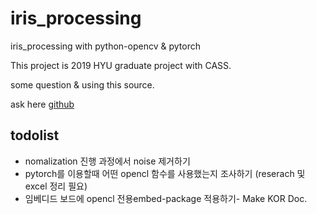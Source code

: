 # iris_processing
iris_processing with python-opencv & pytorch

This project is 2019 HYU graduate project with CASS.

some question & using this source.

ask here [github](https://github.com/PineApple777)

## todolist

- nomalization 진행 과정에서 noise 제거하기
- pytorch를 이용할때 어떤 opencl 함수를 사용했는지 조사하기 (reserach 및  excel 정리 필요)
- 임베디드 보드에 opencl 전용embed-package 적용하기- Make KOR Doc.
